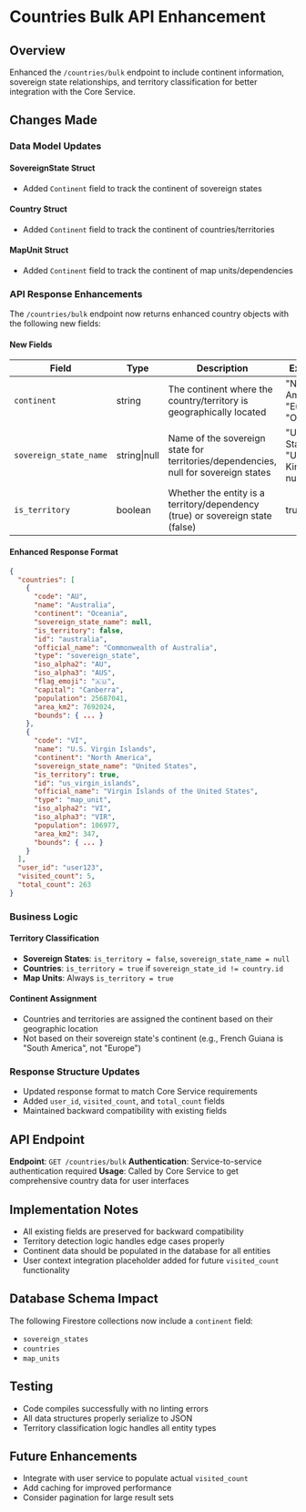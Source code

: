 # Countries Bulk API Enhancement

## Overview

Enhanced the `/countries/bulk` endpoint to include continent information, sovereign state relationships, and territory classification for better integration with the Core Service.

## Changes Made

### Data Model Updates

#### SovereignState Struct
- Added `Continent` field to track the continent of sovereign states

#### Country Struct  
- Added `Continent` field to track the continent of countries/territories

#### MapUnit Struct
- Added `Continent` field to track the continent of map units/dependencies

### API Response Enhancements

The `/countries/bulk` endpoint now returns enhanced country objects with the following new fields:

#### New Fields

| Field | Type | Description | Example |
|-------|------|-------------|---------|
| `continent` | string | The continent where the country/territory is geographically located | "North America", "Europe", "Oceania" |
| `sovereign_state_name` | string\|null | Name of the sovereign state for territories/dependencies, null for sovereign states | "United States", "United Kingdom", null |
| `is_territory` | boolean | Whether the entity is a territory/dependency (true) or sovereign state (false) | true, false |

#### Enhanced Response Format

```json
{
  "countries": [
    {
      "code": "AU",
      "name": "Australia", 
      "continent": "Oceania",
      "sovereign_state_name": null,
      "is_territory": false,
      "id": "australia",
      "official_name": "Commonwealth of Australia",
      "type": "sovereign_state",
      "iso_alpha2": "AU",
      "iso_alpha3": "AUS",
      "flag_emoji": "🇦🇺",
      "capital": "Canberra",
      "population": 25687041,
      "area_km2": 7692024,
      "bounds": { ... }
    },
    {
      "code": "VI",
      "name": "U.S. Virgin Islands",
      "continent": "North America", 
      "sovereign_state_name": "United States",
      "is_territory": true,
      "id": "us_virgin_islands",
      "official_name": "Virgin Islands of the United States",
      "type": "map_unit",
      "iso_alpha2": "VI",
      "iso_alpha3": "VIR",
      "population": 106977,
      "area_km2": 347,
      "bounds": { ... }
    }
  ],
  "user_id": "user123",
  "visited_count": 5,
  "total_count": 263
}
```

### Business Logic

#### Territory Classification
- **Sovereign States**: `is_territory = false`, `sovereign_state_name = null`
- **Countries**: `is_territory = true` if `sovereign_state_id != country.id`
- **Map Units**: Always `is_territory = true`

#### Continent Assignment
- Countries and territories are assigned the continent based on their geographic location
- Not based on their sovereign state's continent (e.g., French Guiana is "South America", not "Europe")

### Response Structure Updates
- Updated response format to match Core Service requirements
- Added `user_id`, `visited_count`, and `total_count` fields
- Maintained backward compatibility with existing fields

## API Endpoint

**Endpoint**: `GET /countries/bulk`
**Authentication**: Service-to-service authentication required
**Usage**: Called by Core Service to get comprehensive country data for user interfaces

## Implementation Notes

- All existing fields are preserved for backward compatibility
- Territory detection logic handles edge cases properly
- Continent data should be populated in the database for all entities
- User context integration placeholder added for future `visited_count` functionality

## Database Schema Impact

The following Firestore collections now include a `continent` field:
- `sovereign_states`
- `countries` 
- `map_units`

## Testing

- Code compiles successfully with no linting errors
- All data structures properly serialize to JSON
- Territory classification logic handles all entity types

## Future Enhancements

- Integrate with user service to populate actual `visited_count`
- Add caching for improved performance
- Consider pagination for large result sets
